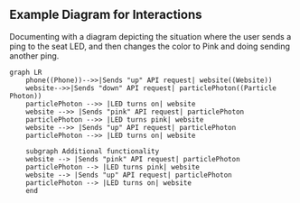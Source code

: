 ## Example Diagram for Interactions
Documenting with a diagram depicting the situation where the user sends a ping to the seat LED, and then changes the color to Pink and doing sending another ping.

```mermaid
graph LR
    phone((Phone))-->>|Sends "up" API request| website((Website))
    website-->>|Sends "down" API request| particlePhoton((Particle Photon))
    particlePhoton -->> |LED turns on| website
    website -->> |Sends "pink" API request| particlePhoton
    particlePhoton -->> |LED turns pink| website
    website -->> |Sends "up" API request| particlePhoton
    particlePhoton -->> |LED turns on| website

    subgraph Additional functionality
    website --> |Sends "pink" API request| particlePhoton
    particlePhoton --> |LED turns pink| website
    website --> |Sends "up" API request| particlePhoton
    particlePhoton --> |LED turns on| website
    end
```
